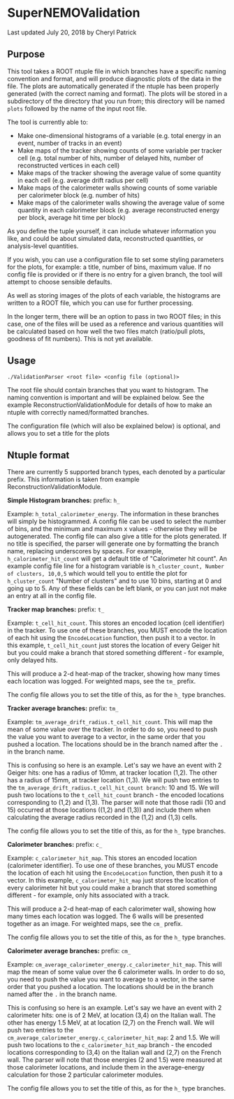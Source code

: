 # SuperNEMOValidation

Last updated July 20, 2018 by Cheryl Patrick

## Purpose
This tool takes a ROOT ntuple file in which branches have a specific naming convention and format, and will produce diagnostic plots of the data in the file. The plots are automatically generated if the ntuple has been properly generated (with the correct naming and format). The plots will be stored in a subdirectory of the directory that you run from; this directory will be named `plots` followed by the name of the input root file.

The tool is currently able to:
- Make one-dimensional histograms of a variable (e.g. total energy in an event, number of tracks in an event)
- Make maps of the tracker showing counts of some variable per tracker cell (e.g. total number of hits, number of delayed hits, number of reconstructed vertices in each cell)
- Make maps of the tracker showing the average value of some quantity in each cell (e.g. average drift radius per cell)
- Make maps of the calorimeter walls showing counts of some variable per calorimeter block (e.g. number of hits)
- Make maps of the calorimeter walls showing the average value of some quantity in each calorimeter block (e.g. average reconstructed energy per block, average hit time per block)

As you define the tuple yourself, it can include whatever information you like, and could be about simulated data, reconstructed quantities, or analysis-level quantities.

If you wish, you can use a configuration file to set some styling parameters for the plots, for example: a title, number of bins, maximum value. If no config file is provided or if there is no entry for a given branch, the tool will attempt to choose sensible defaults.

As well as storing images of the plots of each variable, the histograms are written to a ROOT file, which you can use for further processing.

In the longer term, there will be an option to pass in two ROOT files; in this case, one of the files will be used as a reference and various quantities will be calculated based on how well the two files match (ratio/pull plots, goodness of fit numbers). This is not yet available.

## Usage
`./ValidationParser <root file> <config file (optional)>`

The root file should contain branches that you want to histogram. The naming convention is important and will be explained below. See the example ReconstructionValidationModule for details of how to make an ntuple with correctly named/formatted branches.

The configuration file (which will also be explained below) is optional, and allows you to set a title for the plots

## Ntuple format

There are currently 5 supported branch types, each denoted by a particular prefix. This information is taken from example ReconstructionValidationModule.

**Simple Histogram branches:** prefix: `h_`

Example: `h_total_calorimeter_energy`. The information in these branches will simply be histogrammed. A config file can be used to select the number of bins, and the minimum and maximum x values - otherwise they will be autogenerated. The config file can also give a title for the plots generated. If no title is specified, the parser will generate one by formatting the branch name, replacing underscores by spaces. For example, `h_calorimeter_hit_count` will get a default title of "Calorimeter hit count". An example config file line for a histogram variable is `h_cluster_count, Number of clusters, 10,0,5` which would tell you to entitle the plot for `h_cluster_count` "Number of clusters" and to use 10 bins, starting at 0 and going up to 5. Any of these fields can be left blank, or you can just not make an entry at all in the config file.

**Tracker map branches:** prefix: `t_`

Example: `t_cell_hit_count`. This stores an encoded location (cell identifier) in the tracker. To use one of these branches, you MUST encode the location of each hit using the `EncodeLocation` function, then push it to a vector. In this example, `t_cell_hit_count` just stores the location of every Geiger hit but you could make a branch that stored something different - for example, only delayed hits.

This will produce a 2-d heat-map of the tracker, showing how many times each location was logged. For weighted maps, see the `tm_` prefix.

The config file allows you to set the title of this, as for the `h_` type branches.

**Tracker average branches:** prefix: `tm_`

Example: `tm_average_drift_radius.t_cell_hit_count`. This will map the mean of some value over the tracker. In order to do so, you need to push the value you want to average to a vector, in the same order that you pushed a location. The locations should be in the branch named after the `.` in the branch name.

This is confusing so here is an example. Let's say we have an event with 2 Geiger hits: one has a radius of 10mm, at tracker location (1,2). The other has a radius of 15mm, at tracker location (1,3). We will push two entries to the `tm_average_drift_radius.t_cell_hit_count branch`: 10 and 15. We will push two locations to the `t_cell_hit_count` branch - the encoded locations corresponding to (1,2) and (1,3). The parser will note that those radii (10 and 15) occurred at those locations ((1,2) and (1,3)) and include them when calculating the average radius recorded in the (1,2) and (1,3) cells.

The config file allows you to set the title of this, as for the `h_` type branches.

**Calorimeter branches:** prefix: `c_`

Example: `c_calorimeter_hit_map`.  This stores an encoded location (calorimeter identifier). To use one of these branches, you MUST encode the location of each hit using the `EncodeLocation` function, then push it to a vector. In this example, `c_calorimeter_hit_map` just stores the location of every calorimeter hit but you could make a branch that stored something different - for example, only hits associated with a track.

This will produce a 2-d heat-map of each calorimeter wall, showing how many times each location was logged. The 6 walls will be presented together as an image. For weighted maps, see the `cm_` prefix.

The config file allows you to set the title of this, as for the `h_` type branches.

**Calorimeter average branches:** prefix: `cm_`

Example: `cm_average_calorimeter_energy.c_calorimeter_hit_map`. This will map the mean of some value over the 6 calorimeter walls. In order to do so, you need to push the value you want to average to a vector, in the same order that you pushed a location. The locations should be in the branch named after the `.` in the branch name.

This is confusing so here is an example. Let's say we have an event with 2 calorimeter hits: one is of 2 MeV, at location (3,4) on the Italian wall. The other has energy 1.5 MeV, at at location (2,7) on the French wall. We will push two entries to the `cm_average_calorimeter_energy.c_calorimeter_hit_map`: 2 and 1.5. We will push two locations to the `c_calorimeter_hit_map` branch - the encoded locations corresponding to (3,4) on the Italian wall and (2,7) on the French wall. The parser will note that those energies (2 and 1.5) were measured at those calorimeter locations, and include them in the average-energy calculation for those 2 particular calorimeter modules.

The config file allows you to set the title of this, as for the `h_` type branches.
